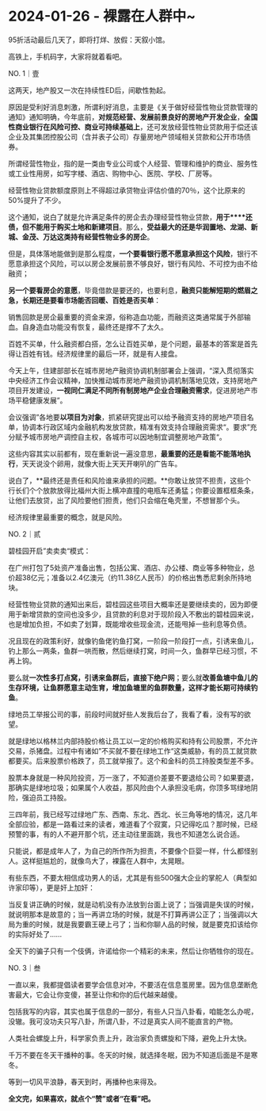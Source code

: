 # 2024-01-26 - 裸露在人群中~

95折活动最后几天了，即将打烊、放假：天叙小馆。

高铁上，手机码字，大家将就着看吧。

NO. 1｜壹

这两天，地产股又一次在持续性ED后，间歇性勃起。

原因是受利好消息刺激，所谓利好消息，主要是《关于做好经营性物业贷款管理的通知》通知明确，今年底前，**对规范经营、发展前景良好的房地产开发企业**，**全国性商业银行在风险可控、商业可持续基础上**，还可发放经营性物业贷款用于偿还该企业及其集团控股公司（含并表子公司）存量房地产领域相关贷款和公开市场债券。

所谓经营性物业，指的是一类由专业公司或个人经营、管理和维护的商业、服务性或工业性用房，如写字楼、酒店、购物中心、医院、学校、厂房等。

经营性物业贷款额度原则上不得超过承贷物业评估价值的70％，这个比原来的50%提升了不少。

这个通知，说白了就是允许满足条件的房企去办理经营性物业贷款，**用于****还债，但不能用于购买土地和新建项目**。那么，**受益最大的还是华润置地、龙湖、新城、金茂、万达这类持有经营性物业多的房企**。

但是，具体落地能做到是那么程度，**一个要看银行愿不愿意承担这个风险**，银行不愿意承担这个风险，可以以房企发展前景不够良好，银行有风险、不可控为由不给融资；

**另一个要看房企的意愿**，毕竟借款是要还的，也要利息，**融资只能解短期的燃眉之急，长期还是要看市场能否回暖、百姓是否买单**：

销售回款是房企最重要的资金来源，俗称造血功能，而融资这类通常属于外部输血。自身造血功能没有恢复，最终还是撑不了太久。

百姓不买单，什么融资都白搭，怎么让百姓买单，是个问题，最基本的答案是首先得让百姓有钱。经济规律里的最后一环，就是有人接盘。

今天上午，住建部部长在城市房地产融资协调机制部署会上强调，“深入贯彻落实中央经济工作会议精神，加快推动城市房地产融资协调机制落地见效，支持房地产项目开发建设，**一视同仁满足不同所有制房地产企业合理融资需求**，促进房地产市场平稳健康发展”。

会议强调”各地要**以项目为对象**，抓紧研究提出可以给予融资支持的房地产项目名单，协调本行政区域内金融机构发放贷款，精准有效支持合理融资需求“。要求”充分赋予城市房地产调控自主权，各城市可以因地制宜调整房地产政策“。

这些内容其实以前都有，现在重新说一遍没意思，**最重要的还是看能不能落地执行**，天天说没个卵用，就像大街上天天开喇叭的广告车。

说白了，**最终还是责任和风险谁来承担的问题。**你敢让放贷不担责，这些个行长们个个放款放得比福州大街上横冲直撞的电瓶车还勇猛；你要设置框框条条，让他们去放贷，出了风险要他们担责，他们只会缩在龟壳里，不想冒那个头。

经济规律里最重要的概念，就是风险。

NO. 2｜贰

碧桂园开启”卖卖卖“模式：

在广州打包了5处资产准备出售，包括公寓、酒店、办公楼、商业等多种物业，总价超38亿元；准备以2.4亿澳元（约11.38亿人民币）的价格出售悉尼剩余所持地块。

经营性物业贷款的通知出来后，碧桂园这些项目大概率还是要继续卖的，因为即便用于新增贷款的空间也没多少，且贷款的利息对于现阶段入不敷出的碧桂园来说，也是增加负担，不如卖了划算，既能增收些现金流，还能甩掉一些利息等负债。

况且现在的政策利好，就像钓鱼佬钓鱼打窝，一阶段一阶段打一点，引诱来鱼儿，钓上那么一两条，鱼群一哄而散，然后继续打窝，时间一久，鱼群早已经习惯，不再上钩。

要么就**一次性多打点窝，引诱来鱼群后，直接下绝户网**；要么就**改善鱼塘中鱼儿的生存环境，让鱼群愿意主动生育，增加鱼塘里的鱼群数量，这样才能长期可持续钓鱼**。

绿地员工举报公司的事，前段时间就好些人发我后台了，我看了看，没有写的欲望。

就是绿地以格林兰内部持股价格让员工以一定的价格购买和持有公司股票，不允许交易，杀猪盘。过程中有诸如”不买就不要在绿地工作“这类威胁，有的员工就贷款都要买。后来股票价格跌了，员工就举报了。这个和金科的员工持股类型差不多。

股票本身就是一种风险投资，万一涨了，不知道价差要不要退给公司？如果要退，那确实是绿地垃圾；如果属个人收益，那风险由个人承担没毛病，你顶多骂绿地阴险，强迫员工持股。

三四年前，我已经写过绿地广东、西南、东北、西北、长三角等地的情况，这几年全部应验，都是一路看过来的读者，难道看了个寂寞，只记得吃瓜？那时候，已经预警的事，有的人不避开那个坑，还主动往里面跳，我也不知道怎么说合适。

只能说，都是成年人了，为自己的所作所为担责，不要像个巨婴一样，什么都怪别人。这样挺尴尬的，就像鸟大了，裸露在人群中，太晃眼。

有些东西，不要太相信成功男人的话，尤其是有些500强大企业的掌舵人（典型如许家印等），更是奸上加奸：

当反复讲正确的时候，就是动机没有办法放到台面上说了；当强调是失误的时候，就说明那本是故意的；当一再讲立场的时候，就是不打算再讲公正了；当强调以大局为重的时候，就是我要霸王硬上弓了；当和你聊人品的时候，就是要克扣该给你的实际好处了……

全天下的骗子只有一个伎俩，许诺给你一个精彩的未来，然后让你牺牲你的现在。

NO. 3｜叁

一直以来，我都提倡读者要学会信息对冲，不要活在信息茧房里。因为信息垄断危害最大，它会让你变傻，甚至让你和你的后代越来越傻。

包括我写的内容，其实也属于信息的一部分，有些人只当八卦看，咱能怎么办呢，没辙。我可没功夫只写八卦，所谓八卦，不过是真实人间不能直言的产物。

人类社会螺旋上升，科学家负责上升，政治家负责螺旋和下降，避免上升太快。

千万不要在冬天干播种的事。冬天的时候，就选择冬眠，因为不知道后面是不是寒冬。

等到一切风平浪静，春天到时，再播种也来得及。

**全文完，如果喜欢，就点个“赞”或者“在看”吧。**